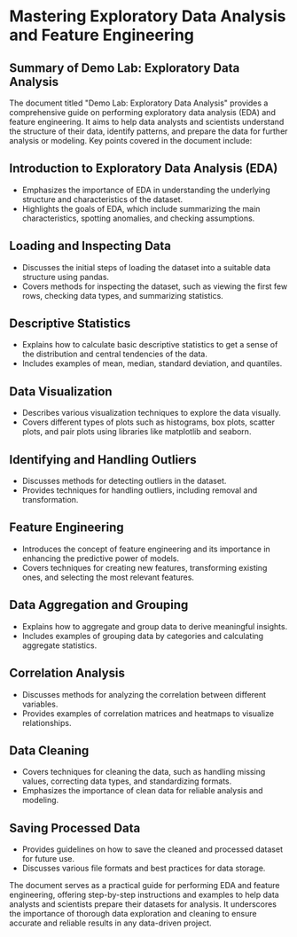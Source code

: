 # Mastering Exploratory Data Analysis and Feature Engineering

## Summary of Demo Lab: Exploratory Data Analysis

The document titled "Demo Lab: Exploratory Data Analysis" provides a comprehensive guide on performing exploratory data analysis (EDA) and feature engineering. It aims to help data analysts and scientists understand the structure of their data, identify patterns, and prepare the data for further analysis or modeling. Key points covered in the document include:

## Introduction to Exploratory Data Analysis (EDA)
- Emphasizes the importance of EDA in understanding the underlying structure and characteristics of the dataset.
- Highlights the goals of EDA, which include summarizing the main characteristics, spotting anomalies, and checking assumptions.

## Loading and Inspecting Data
- Discusses the initial steps of loading the dataset into a suitable data structure using pandas.
- Covers methods for inspecting the dataset, such as viewing the first few rows, checking data types, and summarizing statistics.

## Descriptive Statistics
- Explains how to calculate basic descriptive statistics to get a sense of the distribution and central tendencies of the data.
- Includes examples of mean, median, standard deviation, and quantiles.

## Data Visualization
- Describes various visualization techniques to explore the data visually.
- Covers different types of plots such as histograms, box plots, scatter plots, and pair plots using libraries like matplotlib and seaborn.

## Identifying and Handling Outliers
- Discusses methods for detecting outliers in the dataset.
- Provides techniques for handling outliers, including removal and transformation.

## Feature Engineering
- Introduces the concept of feature engineering and its importance in enhancing the predictive power of models.
- Covers techniques for creating new features, transforming existing ones, and selecting the most relevant features.

## Data Aggregation and Grouping
- Explains how to aggregate and group data to derive meaningful insights.
- Includes examples of grouping data by categories and calculating aggregate statistics.

## Correlation Analysis
- Discusses methods for analyzing the correlation between different variables.
- Provides examples of correlation matrices and heatmaps to visualize relationships.

## Data Cleaning
- Covers techniques for cleaning the data, such as handling missing values, correcting data types, and standardizing formats.
- Emphasizes the importance of clean data for reliable analysis and modeling.

## Saving Processed Data
- Provides guidelines on how to save the cleaned and processed dataset for future use.
- Discusses various file formats and best practices for data storage.

The document serves as a practical guide for performing EDA and feature engineering, offering step-by-step instructions and examples to help data analysts and scientists prepare their datasets for analysis. It underscores the importance of thorough data exploration and cleaning to ensure accurate and reliable results in any data-driven project.

